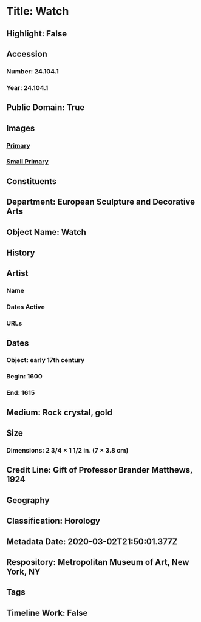 # Title: Watch
## Highlight: False
## Accession
### Number: 24.104.1
### Year: 24.104.1
## Public Domain: True
## Images
### [Primary](https://images.metmuseum.org/CRDImages/es/original/57169.jpg)
### [Small Primary](https://images.metmuseum.org/CRDImages/es/web-large/57169.jpg)
## Constituents
## Department: European Sculpture and Decorative Arts
## Object Name: Watch
## History
## Artist
### Name
### Dates Active
### URLs
## Dates
### Object: early 17th century
### Begin: 1600
### End: 1615
## Medium: Rock crystal, gold
## Size
### Dimensions: 2 3/4 × 1 1/2 in. (7 × 3.8 cm)
## Credit Line: Gift of Professor Brander Matthews, 1924
## Geography
## Classification: Horology
## Metadata Date: 2020-03-02T21:50:01.377Z
## Respository: Metropolitan Museum of Art, New York, NY
## Tags
## Timeline Work: False